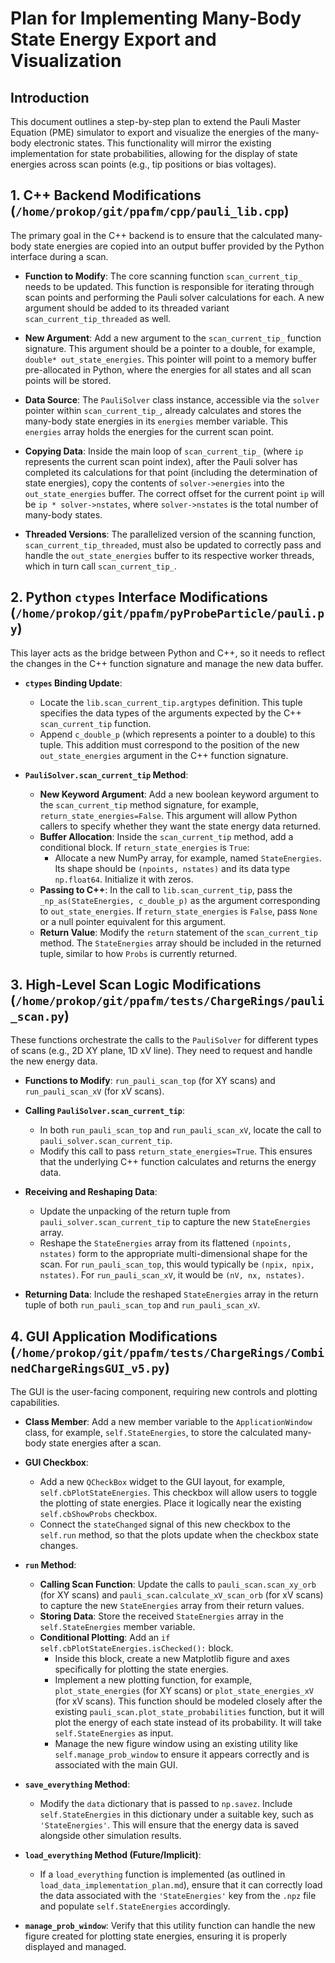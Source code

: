 # Plan for Implementing Many-Body State Energy Export and Visualization

## Introduction

This document outlines a step-by-step plan to extend the Pauli Master Equation (PME) simulator to export and visualize the energies of the many-body electronic states. This functionality will mirror the existing implementation for state probabilities, allowing for the display of state energies across scan points (e.g., tip positions or bias voltages).

## 1. C++ Backend Modifications (`/home/prokop/git/ppafm/cpp/pauli_lib.cpp`)

The primary goal in the C++ backend is to ensure that the calculated many-body state energies are copied into an output buffer provided by the Python interface during a scan.

*   **Function to Modify**: The core scanning function `scan_current_tip_` needs to be updated. This function is responsible for iterating through scan points and performing the Pauli solver calculations for each. A new argument should be added to its threaded variant `scan_current_tip_threaded` as well.

*   **New Argument**: Add a new argument to the `scan_current_tip_` function signature. This argument should be a pointer to a double, for example, `double* out_state_energies`. This pointer will point to a memory buffer pre-allocated in Python, where the energies for all states and all scan points will be stored.

*   **Data Source**: The `PauliSolver` class instance, accessible via the `solver` pointer within `scan_current_tip_`, already calculates and stores the many-body state energies in its `energies` member variable. This `energies` array holds the energies for the current scan point.

*   **Copying Data**: Inside the main loop of `scan_current_tip_` (where `ip` represents the current scan point index), after the Pauli solver has completed its calculations for that point (including the determination of state energies), copy the contents of `solver->energies` into the `out_state_energies` buffer. The correct offset for the current point `ip` will be `ip * solver->nstates`, where `solver->nstates` is the total number of many-body states.

*   **Threaded Versions**: The parallelized version of the scanning function, `scan_current_tip_threaded`, must also be updated to correctly pass and handle the `out_state_energies` buffer to its respective worker threads, which in turn call `scan_current_tip_`.

## 2. Python `ctypes` Interface Modifications (`/home/prokop/git/ppafm/pyProbeParticle/pauli.py`)

This layer acts as the bridge between Python and C++, so it needs to reflect the changes in the C++ function signature and manage the new data buffer.

*   **`ctypes` Binding Update**:
    *   Locate the `lib.scan_current_tip.argtypes` definition. This tuple specifies the data types of the arguments expected by the C++ `scan_current_tip` function.
    *   Append `c_double_p` (which represents a pointer to a double) to this tuple. This addition must correspond to the position of the new `out_state_energies` argument in the C++ function signature.

*   **`PauliSolver.scan_current_tip` Method**:
    *   **New Keyword Argument**: Add a new boolean keyword argument to the `scan_current_tip` method signature, for example, `return_state_energies=False`. This argument will allow Python callers to specify whether they want the state energy data returned.
    *   **Buffer Allocation**: Inside the `scan_current_tip` method, add a conditional block. If `return_state_energies` is `True`:
        *   Allocate a new NumPy array, for example, named `StateEnergies`. Its shape should be `(npoints, nstates)` and its data type `np.float64`. Initialize it with zeros.
    *   **Passing to C++**: In the call to `lib.scan_current_tip`, pass the `_np_as(StateEnergies, c_double_p)` as the argument corresponding to `out_state_energies`. If `return_state_energies` is `False`, pass `None` or a null pointer equivalent for this argument.
    *   **Return Value**: Modify the `return` statement of the `scan_current_tip` method. The `StateEnergies` array should be included in the returned tuple, similar to how `Probs` is currently returned.

## 3. High-Level Scan Logic Modifications (`/home/prokop/git/ppafm/tests/ChargeRings/pauli_scan.py`)

These functions orchestrate the calls to the `PauliSolver` for different types of scans (e.g., 2D XY plane, 1D xV line). They need to request and handle the new energy data.

*   **Functions to Modify**: `run_pauli_scan_top` (for XY scans) and `run_pauli_scan_xV` (for xV scans).

*   **Calling `PauliSolver.scan_current_tip`**:
    *   In both `run_pauli_scan_top` and `run_pauli_scan_xV`, locate the call to `pauli_solver.scan_current_tip`.
    *   Modify this call to pass `return_state_energies=True`. This ensures that the underlying C++ function calculates and returns the energy data.

*   **Receiving and Reshaping Data**:
    *   Update the unpacking of the return tuple from `pauli_solver.scan_current_tip` to capture the new `StateEnergies` array.
    *   Reshape the `StateEnergies` array from its flattened `(npoints, nstates)` form to the appropriate multi-dimensional shape for the scan. For `run_pauli_scan_top`, this would typically be `(npix, npix, nstates)`. For `run_pauli_scan_xV`, it would be `(nV, nx, nstates)`.

*   **Returning Data**: Include the reshaped `StateEnergies` array in the return tuple of both `run_pauli_scan_top` and `run_pauli_scan_xV`.

## 4. GUI Application Modifications (`/home/prokop/git/ppafm/tests/ChargeRings/CombinedChargeRingsGUI_v5.py`)

The GUI is the user-facing component, requiring new controls and plotting capabilities.

*   **Class Member**: Add a new member variable to the `ApplicationWindow` class, for example, `self.StateEnergies`, to store the calculated many-body state energies after a scan.

*   **GUI Checkbox**:
    *   Add a new `QCheckBox` widget to the GUI layout, for example, `self.cbPlotStateEnergies`. This checkbox will allow users to toggle the plotting of state energies. Place it logically near the existing `self.cbShowProbs` checkbox.
    *   Connect the `stateChanged` signal of this new checkbox to the `self.run` method, so that the plots update when the checkbox state changes.

*   **`run` Method**:
    *   **Calling Scan Function**: Update the calls to `pauli_scan.scan_xy_orb` (for XY scans) and `pauli_scan.calculate_xV_scan_orb` (for xV scans) to capture the new `StateEnergies` array from their return values.
    *   **Storing Data**: Store the received `StateEnergies` array in the `self.StateEnergies` member variable.
    *   **Conditional Plotting**: Add an `if self.cbPlotStateEnergies.isChecked():` block.
        *   Inside this block, create a new Matplotlib figure and axes specifically for plotting the state energies.
        *   Implement a new plotting function, for example, `plot_state_energies` (for XY scans) or `plot_state_energies_xV` (for xV scans). This function should be modeled closely after the existing `pauli_scan.plot_state_probabilities` function, but it will plot the energy of each state instead of its probability. It will take `self.StateEnergies` as input.
        *   Manage the new figure window using an existing utility like `self.manage_prob_window` to ensure it appears correctly and is associated with the main GUI.

*   **`save_everything` Method**:
    *   Modify the `data` dictionary that is passed to `np.savez`. Include `self.StateEnergies` in this dictionary under a suitable key, such as `'StateEnergies'`. This will ensure that the energy data is saved alongside other simulation results.

*   **`load_everything` Method (Future/Implicit)**:
    *   If a `load_everything` function is implemented (as outlined in `load_data_implementation_plan.md`), ensure that it can correctly load the data associated with the `'StateEnergies'` key from the `.npz` file and populate `self.StateEnergies` accordingly.

*   **`manage_prob_window`**: Verify that this utility function can handle the new figure created for plotting state energies, ensuring it is properly displayed and managed.